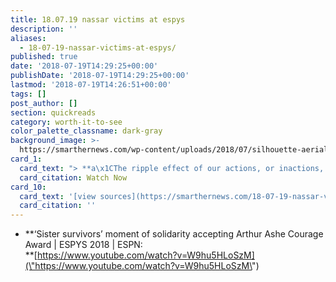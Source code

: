```yaml
---
title: 18.07.19 nassar victims at espys
description: ''
aliases:
  - 18-07-19-nassar-victims-at-espys/
published: true
date: '2018-07-19T14:29:25+00:00'
publishDate: '2018-07-19T14:29:25+00:00'
lastmod: '2018-07-19T14:26:51+00:00'
tags: []
post_author: []
section: quickreads
category: worth-it-to-see
color_palette_classname: dark-gray
background_image: >-
  https://smarthernews.com/wp-content/uploads/2018/07/silhouette-aerialist-female-woman.jpg
card_1:
  card_text: "> **a\x1CThe ripple effect of our actions, or inactions, can be enormous, spanning generations. Perhaps the greatest tragedy of this nightmare is that it could have been avoided. Predators thrive in silence.”**\n> \n> Olympic gymnast Aly Raisman, accepting the Arthur Ashe Courage Award at the 2018 ESPY Awards alongside 100+ of Larry Nassar's sexual abuse victims and her 'sister survivors.'\n\n[Watch Now](https://www.youtube.com/embed/W9hu5HLoSzM?enablejsapi=1&autoplay=1&rel=0)"
  card_citation: Watch Now
card_10:
  card_text: '[view sources](https://smarthernews.com/18-07-19-nassar-victims-at-espys/)'
  card_citation: ''
---
```

*   **‘Sister survivors’ moment of solidarity accepting Arthur Ashe Courage Award | ESPYS 2018 | ESPN:  
    **[https://www.youtube.com/watch?v=W9hu5HLoSzM](\"https://www.youtube.com/watch?v=W9hu5HLoSzM\")
